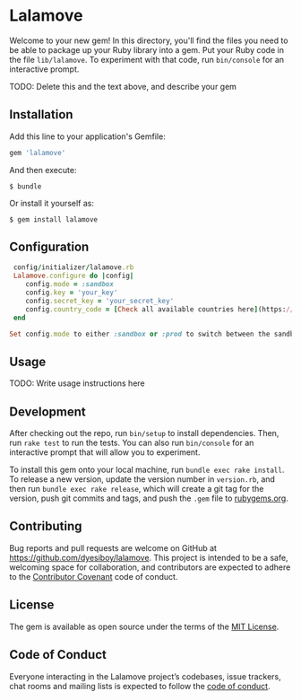 # Lalamove

Welcome to your new gem! In this directory, you'll find the files you need to be able to package up your Ruby library into a gem. Put your Ruby code in the file `lib/lalamove`. To experiment with that code, run `bin/console` for an interactive prompt.

TODO: Delete this and the text above, and describe your gem

## Installation

Add this line to your application's Gemfile:

```ruby
gem 'lalamove'
```

And then execute:

    $ bundle

Or install it yourself as:

    $ gem install lalamove

## Configuration
```ruby
 config/initializer/lalamove.rb
 Lalamove.configure do |config|
    config.mode = :sandbox
    config.key = 'your_key'
    config.secret_key = 'your_secret_key'
    config.country_code = [Check all available countries here](https://developers.lalamove.com/?plaintext--sandbox#available-countries)
 end

Set config.mode to either :sandbox or :prod to switch between the sandbox and prod endpoints, keys to the corresponding keys provided by Lalamove.
```

## Usage

TODO: Write usage instructions here

## Development

After checking out the repo, run `bin/setup` to install dependencies. Then, run `rake test` to run the tests. You can also run `bin/console` for an interactive prompt that will allow you to experiment.

To install this gem onto your local machine, run `bundle exec rake install`. To release a new version, update the version number in `version.rb`, and then run `bundle exec rake release`, which will create a git tag for the version, push git commits and tags, and push the `.gem` file to [rubygems.org](https://rubygems.org).

## Contributing

Bug reports and pull requests are welcome on GitHub at https://github.com/dyesiboy/lalamove. This project is intended to be a safe, welcoming space for collaboration, and contributors are expected to adhere to the [Contributor Covenant](http://contributor-covenant.org) code of conduct.

## License

The gem is available as open source under the terms of the [MIT License](https://opensource.org/licenses/MIT).

## Code of Conduct

Everyone interacting in the Lalamove project’s codebases, issue trackers, chat rooms and mailing lists is expected to follow the [code of conduct](https://github.com/dyesiboy/lalamove/blob/master/CODE_OF_CONDUCT.md).
